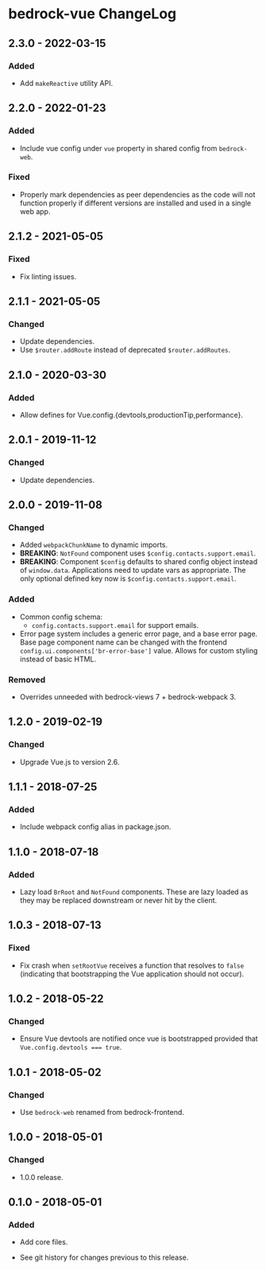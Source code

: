 # bedrock-vue ChangeLog

## 2.3.0 - 2022-03-15

### Added
- Add `makeReactive` utility API.

## 2.2.0 - 2022-01-23

### Added
- Include vue config under `vue` property in shared config from
  `bedrock-web`.

### Fixed
- Properly mark dependencies as peer dependencies as the code will not
  function properly if different versions are installed and used in a single
  web app.

## 2.1.2 - 2021-05-05

### Fixed
- Fix linting issues.

## 2.1.1 - 2021-05-05

### Changed
- Update dependencies.
- Use `$router.addRoute` instead of deprecated `$router.addRoutes`.

## 2.1.0 - 2020-03-30

### Added
- Allow defines for Vue.config.{devtools,productionTip,performance}.

## 2.0.1 - 2019-11-12

### Changed
- Update dependencies.

## 2.0.0 - 2019-11-08

### Changed
- Added `webpackChunkName` to dynamic imports.
- **BREAKING**: `NotFound` component uses `$config.contacts.support.email`.
- **BREAKING**: Component `$config` defaults to shared config object instead of
  `window.data`. Applications need to update vars as appropriate. The only
  optional defined key now is `$config.contacts.support.email`.

### Added
- Common config schema:
  - `config.contacts.support.email` for support emails.
- Error page system includes a generic error page, and a base error page. Base
  page component name can be changed with the frontend
  `config.ui.components['br-error-base']` value. Allows for custom styling
  instead of basic HTML.

### Removed
- Overrides unneeded with bedrock-views 7 + bedrock-webpack 3.

## 1.2.0 - 2019-02-19

### Changed
- Upgrade Vue.js to version 2.6.

## 1.1.1 - 2018-07-25

### Added
- Include webpack config alias in package.json.

## 1.1.0 - 2018-07-18

### Added
- Lazy load `BrRoot` and `NotFound` components. These
  are lazy loaded as they may be replaced downstream
  or never hit by the client.

## 1.0.3 - 2018-07-13

### Fixed
- Fix crash when `setRootVue` receives a function that
  resolves to `false` (indicating that bootstrapping the Vue
  application should not occur).

## 1.0.2 - 2018-05-22

### Changed
- Ensure Vue devtools are notified once vue is bootstrapped
  provided that `Vue.config.devtools === true`.

## 1.0.1 - 2018-05-02

### Changed
- Use `bedrock-web` renamed from bedrock-frontend.

## 1.0.0 - 2018-05-01

### Changed
- 1.0.0 release.

## 0.1.0 - 2018-05-01

### Added
- Add core files.

- See git history for changes previous to this release.

